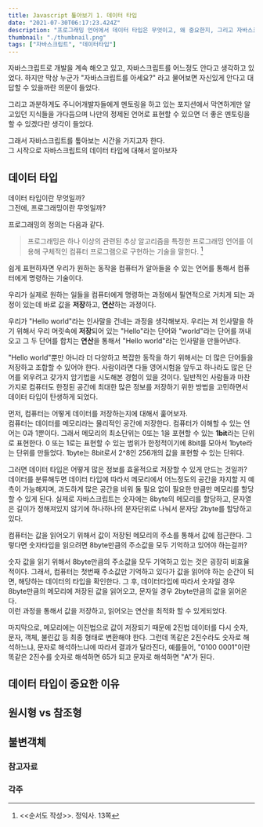 ```yaml
---
title: Javascript 톺아보기 1. 데이터 타입
date: "2021-07-30T06:17:23.424Z"
description: "프로그래밍 언어에서 데이터 타입은 무엇이고, 왜 중요한지, 그리고 자바스크립트의 데이터 타입은 어떻게 동작하는지 알아보자"
thumbnail: "./thumbnail.png"
tags: ["자바스크립트", "데이터타입"]
---
```


자바스크립트로 개발을 계속 해오고 있고, 자바스크립트를 어느정도 안다고 생각하고 있었다.
하지만 막상 누군가 "자바스크립트를 아세요?" 라고 물어보면 자신있게 안다고 대답할 수 있을까란 의문이 들었다.

그리고 과분하게도 주니어개발자들에게 멘토링을 하고 있는 포지션에서 막연하게만 알고있던 지식들을 가다듬으며
나만의 정제된 언어로 표현할 수 있으면 더 좋은 멘토링을 할 수 있겠다란 생각이 들었다.

그래서 자바스크립트를 톺아보는 시간을 가지고자 한다.  
그 시작으로 자바스크립트의 데이터 타입에 대해서 알아보자

## 데이터 타입

데이터 타입이란 무엇일까?  
그전에, 프로그래밍이란 무엇일까?

프로그래밍의 정의는 다음과 같다.

> 프로그래밍은 하나 이상의 관련된 추상 알고리즘을 특정한 프로그래밍 언어를 이용해 구체적인 컴퓨터 프로그램으로 구현하는 기술을 말한다.
> [^1]

쉽게 표현하자면 우리가 원하는 동작을 컴퓨터가 알아들을 수 있는 언어를 통해서 컴퓨터에게 명령하는 기술이다.

우리가 실제로 원하는 일들을 컴퓨터에게 명령하는 과정에서 필연적으로 거치게 되는 과정이 있는데 바로 값을 **저장**하고, **연산**하는 과정이다.

우리가 "Hello world"라는 인사말을 건네는 과정을 생각해보자. 우리는 저 인사말을 하기 위해서 우리 머릿속에 **저장**되어 있는
"Hello"라는 단어와 "world"라는 단어를 꺼내오고 그 두 단어를 합치는 **연산**을 통해서 "Hello world"라는 인사말을 만들어낸다.

"Hello world"뿐만 아니라 더 다양하고 복잡한 동작을 하기 위해서는 더 많은 단어들을 저장하고 조합할 수 있어야 한다.
사람이라면 다들 영어시험을 앞두고 하나라도 많은 단어를 외우려고 갖가지 암기법을 시도해본 경험이 있을 것이다.
일반적인 사람들과 마찬가지로 컴퓨터도 한정된 공간에 최대한 많은 정보를 저장하기 위한 방법을 고민하면서 데이터 타입이 탄생하게 되었다.

먼저, 컴퓨터는 어떻게 데이터를 저장하는지에 대해서 훑어보자.  
컴퓨터는 데이터를 메모리라는 물리적인 공간에 저장한다. 컴퓨터가 이해할 수 있는 언어는 0과 1뿐이다.
그래서 메모리의 최소단위는 0또는 1을 포현할 수 있는 **1bit**라는 단위로 표현한다.
0 또는 1로는 표현할 수 있는 범위가 한정적이기에 8bit를 모아서 1byte라는 단위를 만들었다.
1byte는 8bit로서 2^8인 256개의 값을 표현할 수 있는 단위다.

그러면 데이터 타입은 어떻게 많은 정보를 효울적으로 저장할 수 있게 만드는 것일까?
데이터를 분류해두면 데이터 타입에 따라서 메모리에서 어느정도의 공간을 차지할 지 예측이 가능해지며,
과도하게 많은 공간을 비워 둘 필요 없이 필요한 만큼만 메모리를 할당할 수 있게 된다.
실제로 자바스크립트는 숫자에는 8byte의 메모리를 할당하고, 문자열은 길이가 정해져있지 않기에
하나하나의 문자단위로 나눠서 문자당 2byte를 할당하고 있다.

컴퓨터는 값을 읽어오기 위해서 값이 저장된 메모리의 주소를 통해서 값에 접근한다.
그렇다면 숫자타입을 읽으려면 8byte만큼의 주소값을 모두 기억하고 있어야 하는걸까?

숫자 값을 읽기 위해서 8byte만큼의 주소값을 모두 기억하고 있는 것은 굉장히 비효율적이다.
그래서, 컴퓨터는 첫번째 주소값만 기억하고 있다가 값을 읽어야 하는 순간이 되면, 해당하는 데이터의 타입을 확인한다. 그 후,
데이터타입에 따라서 숫자일 경우 8byte만큼의 메모리에 저장된 값을 읽어오고, 문자일 경우 2byte만큼의 값을 읽어온다.  
이런 과정을 통해서 값을 저장하고, 읽어오는 연산을 최적화 할 수 있게되었다.

마지막으로, 메모리에는 이진법으로 값이 저장되기 때문에 2진법 데이터를 다시 숫자, 문자, 객체, 불린값 등 최종 형태로 변환해야 한다.
그런데 똑같은 2진수라도 숫자로 해석하느냐, 문자로 해석하느냐에 따라서 결과가 달라진다,
예를들어, "0100 0001"이란 똑같은 2진수를 숫자로 해석하면 65가 되고 문자로 해석하면 "A"가 된다.

## 데이터 타입이 중요한 이유

## 원시형 vs 참조형

## 불변객체

### 참고자료

### 각주

[^1]: <<순서도 작성>>. 정익사. 13쪽
